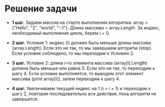 # Решение задачи

* **1 шаг.** Задаем массив на старте выполнения алгоритма: array = {"Hello", "2", "world", ":-)"}. Длина массмва = array.Length. За индекс, необходимый выполнения цикла, берем i = 0.

* **2 шаг.** Условие 1: индекс (i) должен быть меньше длины массива (array.Length). Если это не так, то мы завершаем алгоритм (stop). Если условие соблюдено, то мы переходим к Условию 2.

* **3 шаг.** Условие 2: длина i-го элемента массива (array[i].Length) должна быть меньше или равна 3. Если это не так, то переходим к шагу 4. Если условие выполняется, то выводим этот элемент массива (print array[i]), затем переходим к шагу 4. 

* **4 шаг.** Увеличиваем текущий индекс на 1 (i = i + 1) и переходим к шагу 2, повторяя последовательно все действия, пока алгоритм не завершится.